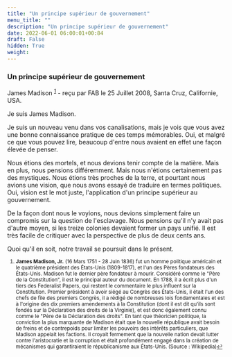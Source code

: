 ```yaml
---
title: "Un principe supérieur de gouvernement"
menu_title: ""
description: "Un principe supérieur de gouvernement"
date: 2022-06-01 06:00:01+00:84
draft: False
hidden: True
weight:
---
```

### Un principe supérieur de gouvernement

James Madison <sup id="a1">[1](#f1)</sup> - reçu par FAB le 25 Juillet 2008, Santa Cruz, Californie, USA.

Je suis James Madison.

Je suis un nouveau venu dans vos canalisations, mais je vois que vous avez une bonne connaissance pratique de ces temps mémorables. Oui, et malgré ce que vous pouvez lire, beaucoup d'entre nous avaient en effet une façon élevée de penser.

Nous étions des mortels, et nous devions tenir compte de la matière. Mais en plus, nous pensions différemment. Mais nous n'étions certainement pas des mystiques. Nous étions très proches de la terre, et pourtant nous avions une vision, que nous avons essayé de traduire en termes politiques. Oui, vision est le mot juste, l'application d'un principe supérieur au gouvernement.

De la façon dont nous le voyions, nous devions simplement faire un compromis sur la question de l'esclavage. Nous pensions qu'il n'y avait pas d'autre moyen, si les treize colonies devaient former un pays unifié. Il est très facile de critiquer avec la perspective de plus de deux cents ans.

Quoi qu'il en soit, notre travail se poursuit dans le présent.
<small>

1. <large id="f1"> **James Madison, Jr.** (16 Mars 1751 - 28 Juin 1836) fut un homme politique américain et le quatrième président des États-Unis (1809-1817), et l'un des Pères fondateurs des États-Unis. Madison fut le dernier père fondateur à mourir. Considéré comme le "Père de la Constitution", il est le principal auteur du document. En 1788, il a écrit plus d'un tiers des Federalist Papers, qui restent le commentaire le plus influent sur la Constitution. Premier président à avoir siégé au Congrès des États-Unis, il était l'un des chefs de file des premiers Congrès, il a rédigé de nombreuses lois fondamentales et est à l'origine des dix premiers amendements à la Constitution (dont il est dit qu'ils sont fondés sur la Déclaration des droits de la Virginie), et est donc également connu comme le "Père de la Déclaration des droits". En tant que théoricien politique, la conviction la plus marquante de Madison était que la nouvelle république avait besoin de freins et de contrepoids pour limiter les pouvoirs des intérêts particuliers, que Madison appelait les factions. Il croyait fermement que la nouvelle nation devait lutter contre l'aristocratie et la corruption et était profondément engagé dans la création de mécanismes qui garantiraient le républicanisme aux États-Unis. (Source : Wikipedia)[↩](#a1)
